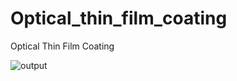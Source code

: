 # Optical_thin_film_coating
Optical Thin Film Coating

![output](https://github.com/user-attachments/assets/39f74ae7-9a98-46e1-b32f-a18421d7f5f2)

